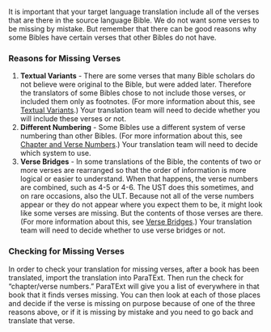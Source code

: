 
It is important that your target language translation include all of the verses that are there in the source language Bible. We do not want some verses to be missing by mistake. But remember that there can be good reasons why some Bibles have certain verses that other Bibles do not have.

### Reasons for Missing Verses

1. **Textual Variants** - There are some verses that many Bible scholars do not believe were original to the Bible, but were added later. Therefore the translators of some Bibles chose to not include those verses, or included them only as footnotes. (For more information about this, see [Textual Variants](../../translate/translate-textvariants/01.md).) Your translation team will need to decide whether you will include these verses or not.
1. **Different Numbering** - Some Bibles use a different system of verse numbering than other Bibles. (For more information about this, see [Chapter and Verse Numbers](../../translate/translate-chapverse/01.md).) Your translation team will need to decide which system to use.
1. **Verse Bridges** - In some translations of the Bible, the contents of two or more verses are rearranged so that the order of information is more logical or easier to understand. When that happens, the verse numbers are combined, such as 4-5 or 4-6. The UST does this sometimes, and on rare occasions, also the ULT. Because not all of the verse numbers appear or they do not appear where you expect them to be, it might look like some verses are missing. But the contents of those verses are there. (For more information about this, see [Verse Bridges](../../translate/translate-versebridge/01.md).) Your translation team will need to decide whether to use verse bridges or not.

### Checking for Missing Verses

In order to check your translation for missing verses, after a book has been translated, import the translation into ParaTExt. Then run the check for “chapter/verse numbers.” ParaTExt will give you a list of everywhere in that book that it finds verses missing. You can then look at each of those places and decide if the verse is missing on purpose because of one of the three reasons above, or if it is missing by mistake and you need to go back and translate that verse.